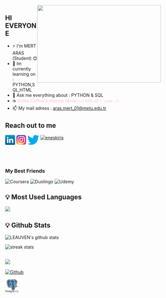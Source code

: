 <img src="https://media4.giphy.com/media/iIqmM5tTjmpOB9mpbn/giphy.gif?cid=790b76116b9389cfaacfa677c51f7fd2bb8000ad89578f7e&amp;rid=giphy.gif&amp;ct=g" align="right" width="400" height="250">


## HI EVERYONE ##
* ⚡ I'm MERT ARAS (Student) :blush:
* 🌱 Im currently learning on : PYTHON,SQL,HTML 
* 💬 Ask me everything about : PYTHON & SQL  
* :coffee: <font color="pink">Some Coffee & Hiphop Music == lots of `< code />` </font> 
* 📫 My mail adress : aras.mert_01@metu.edu.tr

## Reach out to me

[![LinkedIn](icons/linkedin.png)](https://www.linkedin.com/in/mert-aras/)
[![Instagram](icons/instagram.png)](https://www.instagram.com/merrtarrass/?hl=en)
[![Twitter](icons/twitter.png)](https://twitter.com/MertArrass)
<a href="https://www.hackerrank.com/eneskiris" target="blank"><img align="top" src="https://raw.githubusercontent.com/rahuldkjain/github-profile-readme-generator/master/src/images/icons/Social/hackerrank.svg" alt="eneskiris" height="30" width="40" /></a>

<br />
<br />



### My Best Friends
![Coursera](https://img.shields.io/badge/Coursera-0056D2.svg?style=for-the-badge&logo=Coursera&logoColor=white)
![Duolingo](https://img.shields.io/badge/Duolingo-4DC730.svg?style=for-the-badge&logo=Duolingo&logoColor=white) 
![Udemy](https://img.shields.io/badge/Udemy-EC5252?style=for-the-badge&logo=Udemy&logoColor=white)

## <summary>:bulb:  Most Used Languages</summary>
<img src="https://github-readme-stats.vercel.app/api/top-langs/?username=Leauven&count_private=true&layout=compact&theme=dark" >

<br />

## <summary>:bulb: Github Stats</summary>
![LEAUVEN's github stats](https://github-readme-stats.vercel.app/api?username=LEAUVEN&show_icons=true&theme=highcontrast)

![streak stats](https://github-readme-streak-stats.herokuapp.com/?user=Leauven)
<br />
<br />

![](https://visitor-badge.laobi.icu/badge?page_id=Leauven.Leauven)

[![Github](https://img.shields.io/github/followers/Leauven?label=Follow&style=social)](https://github.com/Leauven)


<a href="https://www.postgresql.org" target="_blank" rel=”noopener”> <img src="https://raw.githubusercontent.com/devicons/devicon/master/icons/postgresql/postgresql-original-wordmark.svg" alt="postgresql" width="45" height="45"/> </a>

